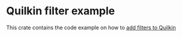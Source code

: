 # Quilkin filter example

This crate contains the code example on how to [add filters to Quilkin](https://github.com/googleforgames/quilkin/blob/main/docs/extensions/filters/writing_custom_filters.md)

